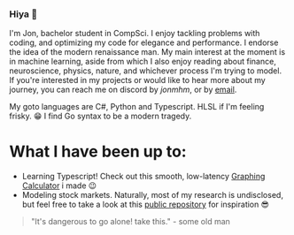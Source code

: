 ### Hiya 👋

I'm Jon, bachelor student in CompSci. I enjoy tackling problems with coding, and optimizing my code for elegance and performance. I endorse the idea of the modern renaissance man. My main interest at the moment is in machine learning, aside from which I also enjoy reading about finance, neuroscience, physics, nature, and whichever process I'm trying to model. If you're interested in my projects or would like to hear more about my journey, you can reach me on discord by <em>jonmhm</em>, or by <a href="jh.tjemsland@gmail.com" target="_blank">email</a>.

My goto languages are C#, Python and Typescript. HLSL if I'm feeling frisky. 😁 I find Go syntax to be a modern tragedy.

# What I have been up to:
- Learning Typescript! Check out this smooth, low-latency [Graphing Calculator](https://github.com/jon-tj/Typescript-Testing/tree/main/Typescript%20Graphing%20Calculator) i made 😉
- Modeling stock markets. Naturally, most of my research is undisclosed, but feel free to take a look at this [public repository](https://github.com/jon-tj/stocks-trading-flask) for inspiration 😎


<blockquote>"It's dangerous to go alone! take this." - some old man</blockquote>
